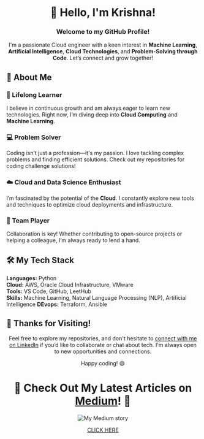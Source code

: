 <h1 align="center">👋 Hello, I'm Krishna!</h1>  
<h3 align="center">Welcome to my GitHub Profile!</h3>

<p align="center">
  I'm a passionate Cloud engineer with a keen interest in <strong>Machine Learning</strong>, <strong>Artificial Intelligence</strong>, <strong>Cloud Technologies</strong>, and <strong>Problem-Solving through Code</strong>. Let’s connect and grow together!
</p>

## 🚀 About Me

### 🌱 Lifelong Learner
I believe in continuous growth and am always eager to learn new technologies. Right now, I’m diving deep into **Cloud Computing** and **Machine Learning**.

### 💻 Problem Solver
Coding isn’t just a profession—it's my passion. I love tackling complex problems and finding efficient solutions. Check out my repositories for coding challenge solutions!

### ☁️ Cloud and Data Science Enthusiast
I’m fascinated by the potential of the **Cloud**. I constantly explore new tools and techniques to optimize cloud deployments and infrastructure.

### 🤝 Team Player
Collaboration is key! Whether contributing to open-source projects or helping a colleague, I’m always ready to lend a hand.

## 🛠️ My Tech Stack
  <strong>Languages:</strong> Python <br/>
  <strong>Cloud:</strong> AWS, Oracle Cloud Infrastructure, VMware <br/>
  <strong>Tools:</strong> VS Code, GitHub, LeetHub <br/>
  <strong>Skills:</strong> Machine Learning, Natural Language Processing (NLP), Artificial Intelligence
  <strong>DEvops:</strong> Terraform, Ansible


## 🌟 Thanks for Visiting!
<p align="center">
Feel free to explore my repositories, and don't hesitate to <a href="https://www.linkedin.com/in/krishnachaitanyakolipakula/">connect with me on LinkedIn</a> if you’d like to collaborate or chat about tech. I'm always open to new opportunities and connections.
</p>

<p align="center">Happy coding! 😄</p>

<div align="center">

# 🌟 Check Out My Latest Articles on <a href="https://medium.com/@krishna.kolipakulach">Medium</a>! 🌟

![My Medium story](https://medium-snippet-dc633c4f39a0.herokuapp.com/api/article.svg?username=@krishna.kolipakulach&index=2&source=medium)
<p><a href="https://medium.com/@krishna.kolipakulach">CLICK HERE </p>
</div>




